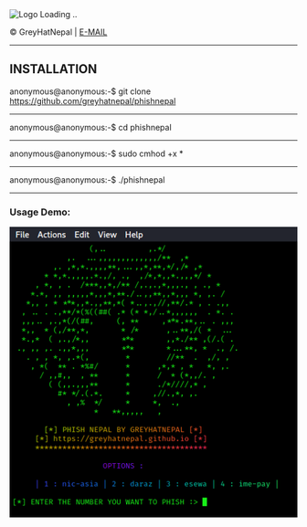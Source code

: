 <!-- PHISHNEPAL ! - SUPER EASY NEPALI-PAYMENT ACCOUNTS PHISHER ! -->

<img src="https://i.imgur.com/hAdz1hL.png" alt="Logo Loading .." width="200px">
<p class="glowtext">&copy; GreyHatNepal | <a href="mailto:greyhatnepal@protonmail.com">E-MAIL</a>   

***

## INSTALLATION

anonymous@anonymous:-$ git clone https://github.com/greyhatnepal/phishnepal   
***
anonymous@anonymous:-$ cd phishnepal                                          
***
anonymous@anonymous:-$ sudo cmhod +x *                                        
***
anonymous@anonymous:-$ ./phishnepal                                           
***

### Usage Demo:

![phishnepal Usage Demonstration](demonstration.png)


